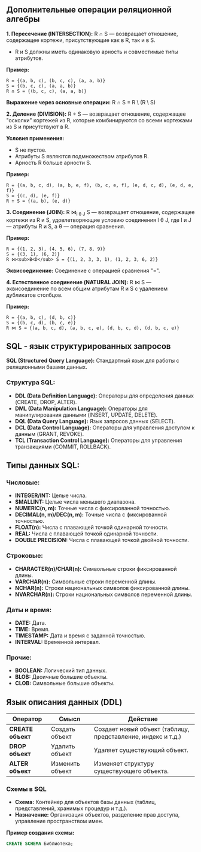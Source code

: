 ## Дополнительные операции реляционной алгебры

**1. Пересечение (INTERSECTION):** R ∩ S — возвращает отношение, содержащее кортежи, присутствующие как в R, так и в S.

   * R и S должны иметь одинаковую арность и совместимые типы атрибутов.

**Пример:**

```
R = {(a, b, c), (b, c, c), (a, a, b)}
S = {(b, c, c), (a, a, b)}
R ∩ S = {(b, c, c), (a, a, b)}
```

**Выражение через основные операции:** R ∩ S = R \ (R \ S)

**2. Деление (DIVISION):** R ÷ S — возвращает отношение, содержащее "осколки" кортежей из R, которые комбинируются со всеми кортежами из S и присутствуют в R.

**Условия применения:**

* S не пустое.
* Атрибуты S являются подмножеством атрибутов R.
* Арность R больше арности S.

**Пример:**

```
R = {(a, b, c, d), (a, b, e, f), (b, c, e, f), (e, d, c, d), (e, d, e, f)}
S = {(c, d), (e, f)}
R ÷ S = {(a, b), (e, d)} 
```

**3. Соединение (JOIN):**  R  ⋈<sub>I θ J</sub> S — возвращает отношение, содержащее кортежи из R и S, удовлетворяющие условию соединения I θ J, где I и J — атрибуты R и S, а θ — операция сравнения.

**Пример:**

```
R = {(1, 2, 3), (4, 5, 6), (7, 8, 9)}
S = {(3, 1), (6, 2)}
R ⋈<sub>B<D</sub> S = {(1, 2, 3, 3, 1), (1, 2, 3, 6, 2)}
```

**Эквисоединение:** Соединение с операцией сравнения "=".

**4. Естественное соединение (NATURAL JOIN):** R ⋈ S — эквисоединение по всем общим атрибутам R и S с удалением дубликатов столбцов.

**Пример:**

```
R = {(a, b, c), (d, b, c)}
S = {(b, c, d), (b, c, e)}
R ⋈ S = {(a, b, c, d), (a, b, c, e), (d, b, c, d), (d, b, c, e)}
```

##  SQL -  язык структурированных запросов

**SQL (Structured Query Language):** Стандартный язык для работы с реляционными базами данных.

### Структура SQL:

* **DDL (Data Definition Language):**  Операторы для определения данных (CREATE, DROP, ALTER).
* **DML (Data Manipulation Language):** Операторы для манипулирования данными (INSERT, UPDATE, DELETE).
* **DQL (Data Query Language):** Язык запросов данных (SELECT).
* **DCL (Data Control Language):** Операторы для управления доступом к данным (GRANT, REVOKE).
* **TCL (Transaction Control Language):** Операторы для управления транзакциями (COMMIT, ROLLBACK).

## Типы данных SQL:

### Числовые:

* **INTEGER/INT:** Целые числа.
* **SMALLINT:** Целые числа меньшего диапазона.
* **NUMERIC(n, m):**  Точные числа с фиксированной точностью.
* **DECIMAL(n, m)/DEC(n, m):**  Точные числа с фиксированной точностью.
* **FLOAT(n):** Числа с плавающей точкой одинарной точности.
* **REAL:** Числа с плавающей точкой одинарной точности.
* **DOUBLE PRECISION:** Числа с плавающей точкой двойной точности.

### Строковые:

* **CHARACTER(n)/CHAR(n):** Символьные строки фиксированной длины.
* **VARCHAR(n):** Символьные строки переменной длины.
* **NCHAR(n):** Строки национальных символов фиксированной длины.
* **NVARCHAR(n):** Строки национальных символов переменной длины.

### Даты и время:

* **DATE:** Дата.
* **TIME:** Время.
* **TIMESTAMP:** Дата и время с заданной точностью.
* **INTERVAL:** Временной интервал.

### Прочие:

* **BOOLEAN:** Логический тип данных.
* **BLOB:**  Двоичные большие объекты.
* **CLOB:** Символьные большие объекты.

## Язык описания данных (DDL)

| Оператор          | Смысл           | Действие                                                     |
| ----------------- | --------------- | ------------------------------------------------------------ |
| **CREATE объект** | Создать объект  | Создает новый объект (таблицу, представление, индекс и т.д.) |
| **DROP объект**   | Удалить объект  | Удаляет существующий объект.                                 |
| **ALTER объект**  | Изменить объект | Изменяет структуру существующего объекта.                    |

### Схемы в SQL

* **Схема:** Контейнер для объектов базы данных (таблиц,  представлений, хранимых процедур и т.д.).
* **Назначение:**  Организация объектов, разделение прав доступа,  управление пространством имен.

**Пример создания схемы:**

```sql
CREATE SCHEMA Библиотека;
```
